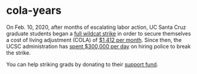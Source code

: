 # cola-years

On Feb. 10, 2020, after months of escalating labor action, UC Santa Cruz graduate students began a [full wildcat strike](https://payusmoreucsc.com/campaign-timeline/) in order to secure themselves a cost of living adjustment (COLA) of [$1,412 per month](https://www.theguardian.com/us-news/2020/feb/21/university-california-santa-cruz-graduate-students-strike). Since then, the UCSC administration has [spent $300,000 per day](https://twitter.com/cityonahill/status/1230964376284254208) on hiring police to break the strike.

You can help striking grads by donating to their [support fund](https://www.gofundme.com/f/support-fund-for-striking-workers-at-ucsc).

